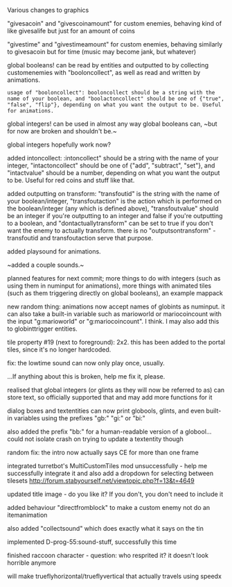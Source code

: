 Various changes to graphics

"givesacoin" and "givescoinamount" for custom enemies, behaving kind of like givesalife but just for an amount of coins

"givestime" and "givestimeamount" for custom enemies, behaving similarly to givesacoin but for time (music may become jank, but whatever)

global booleans! can be read by entities and outputted to by collecting customenemies with "booloncollect", as well as read and written by animations.

	usage of "booloncollect": booloncollect should be a string with the name of your boolean, and "boolactoncollect" should be one of {"true", "false", "flip"}, depending on what you want the output to be. Useful for animations. 

global integers! can be used in almost any way global booleans can, ~but for now are broken and shouldn't be.~

global integers hopefully work now?

added intoncollect: 
	:intoncollect" should be a string with the name of your integer, "intactoncollect" should be one of {"add", "subtract", "set"}, and "intactvalue" should be a number, depending on what you want the output to be. Useful for red coins and stuff like that. 

added outputting on transform:
	"transfoutid" is the string with the name of your boolean/integer, "transfoutaction" is the action which is performed on the boolean/integer (any which is defined above), "transfoutvalue" should be an integer if you're outputting to an integer and false if you're outputting to a boolean, and "dontactuallytransform" can be set to true if you don't want the enemy to actually transform. there is no "outputsontransform" - transfoutid and transfoutaction serve that purpose. 

added playsound for animations.

~added a couple sounds.~ 



planned features for next commit; more things to do with integers (such as using them in numinput for animations), more things with animated tiles (such as them triggering directly on global booleans), an example mappack

new random thing: animations now accept names of globints as numinput. it can also take a built-in variable such as marioworld or mariocoincount with the input "g:marioworld" or "g:mariocoincount". I think. 
I may also add this to globinttrigger entities.

tile property #19 (next to foreground): 2x2. this has been added to the portal tiles, since it's no longer hardcoded.

fix: the lowtime sound can now only play once, usually.

...If anything about this is broken, help me fix it, please.



realised that global integers (or glints as they will now be referred to as) can store text, so officially supported that and may add more functions for it

dialog boxes and textentities can now print globools, glints, and even built-in variables using the prefixes "gb:" "gi:" or "bi:"

also added the prefix "bb:" for a human-readable version of a globool... could not isolate crash on trying to update a textentity though

random fix: the intro now actually says CE for more than one frame

integrated turretbot's MultiCustomTiles mod unsuccessfully - help me successfully integrate it and also add a dropdown for selecting between tilesets http://forum.stabyourself.net/viewtopic.php?f=13&t=4649

updated title image - do you like it? If you don't, you don't need to include it



added behaviour "directfromblock" to make a custom enemy not do an itemanimation

also added "collectsound" which does exactly what it says on the tin

implemented D-prog-55:sound-stuff, successfully this time

finished raccoon character - question: who resprited it? it doesn't look horrible anymore

will make trueflyhorizontal/trueflyvertical that actually travels using speedx